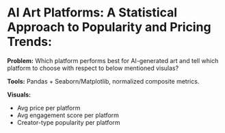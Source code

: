 # AI Art Platforms: A Statistical Approach to Popularity and Pricing Trends:

**Problem:** Which platform performs best for AI-generated art and tell which platform to choose with respect to below mentioned visulas?

**Tools:** Pandas + Seaborn/Matplotlib, normalized composite metrics.

**Visuals:**

- Avg price per platform
- Avg engagement score per platform
- Creator-type popularity per platform

